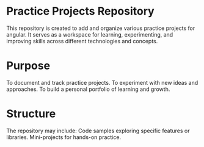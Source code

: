 # Practice Projects Repository
This repository is created to add and organize various practice projects for angular. It serves as a workspace for learning, experimenting, and improving skills across different technologies and concepts.

# Purpose
To document and track practice projects.
To experiment with new ideas and approaches.
To build a personal portfolio of learning and growth.

# Structure
The repository may include:
Code samples exploring specific features or libraries.
Mini-projects for hands-on practice.

